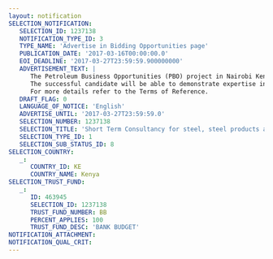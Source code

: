 ```yaml
---
layout: notification
SELECTION_NOTIFICATION: 
   SELECTION_ID: 1237138
   NOTIFICATION_TYPE_ID: 3
   TYPE_NAME: 'Advertise in Bidding Opportunities page'
   PUBLICATION_DATE: '2017-03-16T00:00:00.0'
   EOI_DEADLINE: '2017-03-27T23:59:59.900000000'
   ADVERTISEMENT_TEXT: |
      The Petroleum Business Opportunities (PBO) project in Nairobi Kenya is seeking an individual with Management of Change and operational expertise in the steel, steel products and foundry works sector. PBO is a capacity building initiative that aims to raise standards and change business culture to facilitate successful engagement of Kenyan firms with the nascent Oil and Gas Sector.
      The successful candidate will be able to demonstrate expertise in Management of Change; technical operation and business analysis of firms in the steel, steel products and foundry works. This will necessarily include a working knowledge of Environment Health and Safety and Quality Assurance and Quality Control management systems. In addition the successful candidate will have a working knowledge of the accreditations and certifications of processes and personnel that underpin operational excellence.
      For more details refer to the Terms of Reference.
   DRAFT_FLAG: 0
   LANGUAGE_OF_NOTICE: 'English'
   ADVERTISE_UNTIL: '2017-03-27T23:59:59.0'
   SELECTION_NUMBER: 1237138
   SELECTION_TITLE: 'Short Term Consultancy for steel, steel products and foundry works consultant'
   SELECTION_TYPE_ID: 1
   SELECTION_SUB_STATUS_ID: 8
SELECTION_COUNTRY: 
   _: 
      COUNTRY_ID: KE
      COUNTRY_NAME: Kenya
SELECTION_TRUST_FUND: 
   _: 
      ID: 463945
      SELECTION_ID: 1237138
      TRUST_FUND_NUMBER: BB
      PERCENT_APPLIES: 100
      TRUST_FUND_DESC: 'BANK BUDGET'
NOTIFICATION_ATTACHMENT: 
NOTIFICATION_QUAL_CRIT: 
---
```

